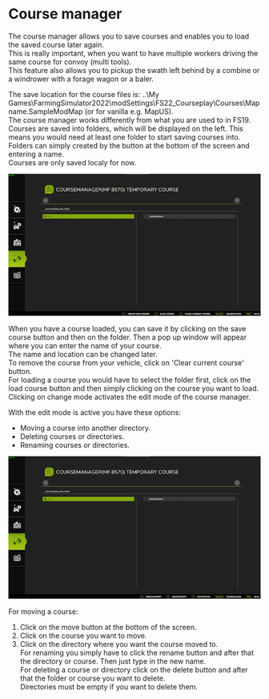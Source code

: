 # Course manager
  
The course manager allows you to save courses and enables you to load the saved course later again.  
This is really important, when you want to have multiple workers driving the same course for convoy (multi tools).  
This feature also allows you to pickup the swath left behind by a combine or a windrower with a forage wagon or a baler.  
  
The save location for the course files is: ..\My Games\FarmingSimulator2022\modSettings\FS22_Courseplay\Courses\Mapname.SampleModMap (or for vanilla e.g. MapUS).  
The course manager works differently from what you are used to in FS19.  
Courses are saved into folders, which will be displayed on the left. This means you would need at least one folder to start saving courses into.   
Folders can simply created by the button at the bottom of the screen and entering a name.  
Courses are only saved localy for now.  

![Image](../assets/images/managerbasehelp_0_0_765_430.png)
  
When you have a course loaded, you can save it by clicking on the save course button and then on the folder. Then a pop up window will appear where you can enter the name of your course.  
The name and location can be changed later.  
To remove the course from your vehicle, click on 'Clear current course' button.  
For loading a course you would have to select the folder first, click on the load course button and then simply clicking on the course you want to load.  
Clicking on change mode activates the edit mode of the course manager.  

  
With the edit mode is active you have these options:  
- Moving a course into another directory.  
- Deleting courses or directories.  
- Renaming courses or directories.  

![Image](../assets/images/manageredithelp_0_0_765_430.png)
  
For moving a course:   
  1) Click on the move button at the bottom of the screen.  
  2) Click on the course you want to move.  
  3) Click on the directory where you want the course moved to.  
For renaming you simply have to click the rename button and after that the directory or course. Then just type in the new name.  
For deleting a course or directory click on the delete button and after that the folder or course you want to delete.  
Directories must be empty if you want to delete them.  
